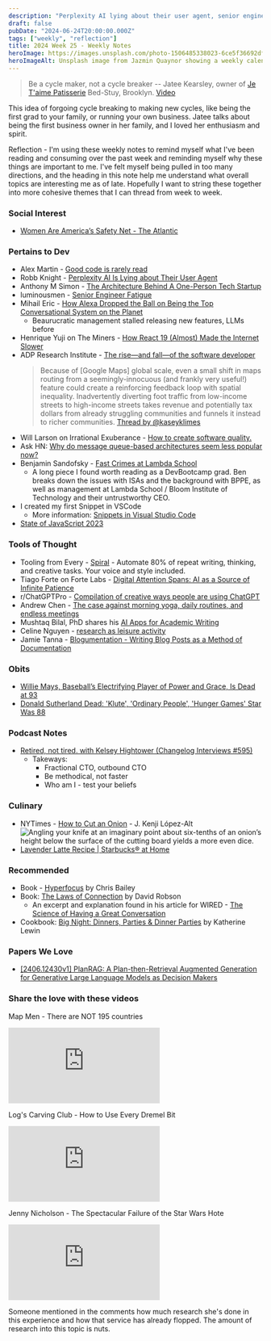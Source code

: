 ```yaml
---
description: "Perplexity AI lying about their user agent, senior engineer fatigue, creating my first VSCode snippet, cutting an onion, and RIP Donald Sutherland and Willie Mays."
draft: false
pubDate: "2024-06-24T20:00:00.000Z"
tags: ["weekly", "reflection"]
title: 2024 Week 25 - Weekly Notes
heroImage: https://images.unsplash.com/photo-1506485338023-6ce5f36692df?ixlib=rb-4.0.3&ixid=M3wxMjA3fDB8MHxwaG90by1wYWdlfHx8fGVufDB8fHx8fA%3D%3D&auto=format&fit=crop&w=2370&q=80
heroImageAlt: Unsplash image from Jazmin Quaynor showing a weekly calendar
---
```


> Be a cycle maker, not a cycle breaker
> -- Jatee Kearsley, owner of [Je T'aime Patisserie](https://www.jetaimebk.com/) Bed-Stuy, Brooklyn. [Video](https://www.youtube.com/watch?v=1yk2eqRWzEA&list=LL&index=12)

This idea of forgoing cycle breaking to making new cycles, like being the first grad to your family, or running your own business. Jatee talks about being the first business owner in her family, and I loved her enthusiasm and spirit.

Reflection - I'm using these weekly notes to remind myself what I've been reading and consuming over the past week and reminding myself why these things are important to me. I've felt myself being pulled in too many directions, and the heading in this note help me understand what overall topics are interesting me as of late. Hopefully I want to string these together into more cohesive themes that I can thread from week to week.

### Social Interest

- [Women Are America’s Safety Net - The Atlantic](https://www.theatlantic.com/books/archive/2024/06/holding-it-together-jessica-calarco-book-review/678673/)

### Pertains to Dev

- Alex Martin - [Good code is rarely read](https://www.alexmolas.com/2024/06/06/good-code.html?utm_source=tldrwebdev)
- Robb Knight - [Perplexity AI Is Lying about Their User Agent](https://rknight.me/blog/perplexity-ai-is-lying-about-its-user-agent/?utm_source=tldrwebdev)
- Anthony M Simon - [The Architecture Behind A One-Person Tech Startup](https://anthonynsimon.com/blog/one-man-saas-architecture/?utm_source=tldrwebdev)
- luminousmen - [Senior Engineer Fatigue](https://luminousmen.com/post/senior-engineer-fatigue?utm_source=tldrnewsletter)
- Mihail Eric - [How Alexa Dropped the Ball on Being the Top Conversational System on the Planet](https://www.mihaileric.com/posts/how-alexa-dropped-the-ball-conversational-ai/?utm_source=changelog-news)
  - Beaurucratic management stalled releasing new features, LLMs before
- Henrique Yuji on The Miners - [How React 19 (Almost) Made the Internet Slower](https://blog.codeminer42.com/how-react-19-almost-made-the-internet-slower/?utm_source=tldrwebdev)
- ADP Research Institute - [The rise—and fall—of the software developer](https://www.adpri.org/the-rise-and-fall-of-the-software-developer/?utm_source=tldrwebdev)
  > Because of \[Google Maps\] global scale, even a small shift in maps routing from a seemingly-innocuous (and frankly very useful!) feature could create a reinforcing feedback loop with spatial inequality. Inadvertently diverting foot traffic from low-income streets to high-income streets takes revenue and potentially tax dollars from already struggling communities and funnels it instead to richer communities.
  > [Thread by @kaseyklimes](https://threadreaderapp.com/thread/1802431551671603375.html?utm_source=tldrwebdev)
- Will Larson on Irrational Exuberance - [How to create software quality.](https://lethain.com/quality/?utm_source=tldrnewsletter)
- Ask HN: [Why do message queue-based architectures seem less popular now?](https://news.ycombinator.com/item?id=40723302&utm_source=tldrnewsletter)
- Benjamin Sandofsky - [Fast Crimes at Lambda School](https://www.sandofsky.com/lambda-school/?utm_source=tldrnewsletter)
  - A long piece I found worth reading as a DevBootcamp grad. Ben breaks down the issues with ISAs and the background with BPPE, as well as management at Lambda School / Bloom Institute of Technology and their untrustworthy CEO.
- I created my first Snippet in VSCode
  - More information: [Snippets in Visual Studio Code](https://code.visualstudio.com/docs/editor/userdefinedsnippets)
- [State of JavaScript 2023](https://2023.stateofjs.com/en-US/)

### Tools of Thought

- Tooling from Every - [Spiral](https://spiral.computer/) - Automate 80% of repeat writing, thinking, and creative tasks. Your voice and style included.
- Tiago Forte on Forte Labs - [Digital Attention Spans: AI as a Source of Infinite Patience](https://fortelabs.com/blog/digital-attention-spans-ai-as-a-source-of-infinite-patience/?utm_source=convertkit&utm_medium=email&utm_campaign=Will%20AI%20give%20us%20infinite%20patience?%20-%2014202143)
- r/ChatGPTPro - [Compilation of creative ways people are using ChatGPT](https://www.reddit.com/r/ChatGPTPro/comments/1dfqzva/compilation_of_creative_ways_people_are_using/?utm_source=www.theneurondaily.com&utm_medium=newsletter&utm_campaign=runway-gen-3-alpha)
- Andrew Chen - [The case against morning yoga, daily routines, and endless meetings](https://andrewchen.substack.com/p/10x-work-versus-1x-work?utm_source=tldrnewsletter)
- Mushtaq Bilal, PhD shares his [AI Apps for Academic Writing](https://docs.google.com/document/d/16wuQlVjBJI6QBDww5IKud3XQINBeAUytvMk2-w4AMtE/edit)
- Celine Nguyen - [research as leisure activity](https://www.personalcanon.com/p/research-as-leisure-activity)
- Jamie Tanna - [Blogumentation - Writing Blog Posts as a Method of Documentation](https://www.jvt.me/posts/2017/06/25/blogumentation/)

### Obits

- [Willie Mays, Baseball’s Electrifying Player of Power and Grace, Is Dead at 93](https://www.nytimes.com/2024/06/18/sports/willie-mays-dead.html)
- [Donald Sutherland Dead: 'Klute', 'Ordinary People', 'Hunger Games' Star Was 88](https://deadline.com/2024/06/donald-sutherland-dead-1235978933/)

### Podcast Notes

- [Retired, not tired. with Kelsey Hightower (Changelog Interviews #595)](https://changelog.com/podcast/595)
  - Takeways:
    - Fractional CTO, outbound CTO
    - Be methodical, not faster
    - Who am I - test your beliefs

### Culinary

- NYTimes - [How to Cut an Onion](https://www.nytimes.com/article/how-to-cut-onion.html) - J. Kenji López-Alt
  ![Angling your knife at an imaginary point about six-tenths of an onion’s height below the surface of the cutting board yields a more even dice.](https://static01.nyt.com/images/2024/06/12/dining/10kenji-onions-test-04/10kenji-onions-test-04-superJumbo.jpg?quality=75&auto=webp)
- [Lavender Latte Recipe | Starbucks® at Home](https://www.starbucksathome.com/recipes/lavender-latte)

### Recommended

- Book - [Hyperfocus](https://chrisbailey.com/hyperfocus/) by Chris Bailey
- Book: [The Laws of Connection](https://www.simonandschuster.com/books/The-Laws-of-Connection/David-Robson/9781639366484) by David Robson
  - An excerpt and explanation found in his article for WIRED - [The Science of Having a Great Conversation](https://www.wired.com/story/the-science-of-having-a-great-conversation-research-social-connection/)
- Cookbook: [Big Night: Dinners, Parties & Dinner Parties](https://bignightbk.com/products/big-night-book-dinners-parties-dinner-parties) by Katherine Lewin

### Papers We Love

- [[2406.12430v1] PlanRAG: A Plan-then-Retrieval Augmented Generation for Generative Large Language Models as Decision Makers](https://arxiv.org/abs/2406.12430v1?utm_source=tldrai)

### Share the love with these videos

Map Men - There are NOT 195 countries

<iframe
  class="aspect-video w-full my-2"
  src="https://www.youtube.com/embed/3nB688xBYdY"
  title="There are NOT 195 countries"
  frameborder="0"
  allow="accelerometer; autoplay; clipboard-write; encrypted-media; gyroscope; picture-in-picture; web-share"
  allowfullscreen></iframe>

Log's Carving Club - How to Use Every Dremel Bit

<iframe
  class="aspect-video w-full my-2"
  src="https://www.youtube.com/embed/glEW8K9kn64"
  title="How to Use Every Dremel Bit"
  frameborder="0"
  allow="accelerometer; autoplay; clipboard-write; encrypted-media; gyroscope; picture-in-picture; web-share"
  allowfullscreen></iframe>

Jenny Nicholson - The Spectacular Failure of the Star Wars Hote

<iframe
  class="aspect-video w-full my-2"
  src="https://www.youtube.com/embed/T0CpOYZZZW4"
  title="The Spectacular Failure of the Star Wars Hote"
  frameborder="0"
  allow="accelerometer; autoplay; clipboard-write; encrypted-media; gyroscope; picture-in-picture; web-share"
  allowfullscreen></iframe>

Someone mentioned in the comments how much research she's done in this experience and how that service has already flopped. The amount of research into this topic is nuts.
